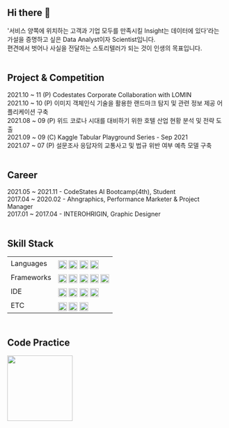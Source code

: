 ## Hi there 👋
'서비스 양쪽에 위치하는 고객과 기업 모두를 만족시킬 Insight는 데이터에 있다'라는 가설을 증명하고 싶은 Data Analyst이자 Scientist입니다. </br>
편견에서 벗어나 사실을 전달하는 스토리텔러가 되는 것이 인생의 목표입니다. </br>
</br>
## Project & Competition
2021.10 ~ 11 (P) Codestates Corporate Collaboration with LOMIN </br>
2021.10 ~ 10 (P) 이미지 객체인식 기술을 활용한 랜드마크 탐지 및 관련 정보 제공 어플리케이션 구축 </br>
2021.08 ~ 09 (P) 위드 코로나 시대를 대비하기 위한 호텔 산업 현황 분석 및 전략 도출 </br>
2021.09 ~ 09 (C) Kaggle Tabular Playground Series - Sep 2021 </br>
2021.07 ~ 07 (P) 설문조사 응답자의 교통사고 및 법규 위반 여부 예측 모델 구축 </br>
</br>
## Career
2021.05 ~ 2021.11 - CodeStates AI Bootcamp(4th), Student </br>
2017.04 ~ 2020.02 - Ahngraphics, Performance Marketer & Project Manager </br>
2017.01 ~ 2017.04 - INTEROHRIGIN, Graphic Designer </br>
</br>
## Skill Stack
<table>
<tr>
   <td> Languages
  </td>
   <td>
    <img src="https://img.shields.io/badge/Python-3776AB?style=for-the-badge&logo=python&logoColor=white" height="20" align="middle"></a>
    <img src="https://img.shields.io/badge/PostgreSQL-316192?style=for-the-badge&logo=postgresql&logoColor=white" height="20" align="middle"></a>
    <img src="https://img.shields.io/badge/SQLite-07405E?style=for-the-badge&logo=sqlite&logoColor=white" height="20" align="middle"></a>
    <img src="https://img.shields.io/badge/R-276DC3?style=for-the-badge&logo=r&logoColor=white" height="20" align="middle"></a>
  </td>
</tr>
<tr>
   <td> Frameworks
  </td>
   <td>
    <img src="https://img.shields.io/badge/SciPy-654FF0?style=for-the-badge&logo=SciPy&logoColor=white" height="20" align="middle"></a>
    <img src="https://img.shields.io/badge/scikit_learn-F7931E?style=for-the-badge&logo=scikit-learn&logoColor=white" height="20" align="middle"></a>
    <img src="https://img.shields.io/badge/TensorFlow-FF6F00?style=for-the-badge&logo=TensorFlow&logoColor=white" height="20" align="middle"></a>
    <img src="https://img.shields.io/badge/SpaCy-20A4D7?style=for-the-badge&logo=SpaCy&logoColor=white" height="20" align="middle"></a>
    <img src="https://img.shields.io/badge/Selenium-43B02A?style=for-the-badge&logo=Selenium&logoColor=white" height="20" align="middle"></a>
  </td>
</tr>
<tr>
   <td> IDE
  </td>
   <td>
    <img src="https://img.shields.io/badge/Colab-F9AB00?style=for-the-badge&logo=googlecolab&color=525252" height="20" align="middle"></a>
    <img src="https://img.shields.io/badge/Visual_Studio-5C2D91?style=for-the-badge&logo=visual%20studio&logoColor=white" height="20" align="middle"></a>
    <img src="https://img.shields.io/badge/GitHub-100000?style=for-the-badge&logo=github&logoColor=white" height="20" align="middle"></a>
    <img src="https://img.shields.io/badge/RStudio-75AADB?style=for-the-badge&logo=RStudio&logoColor=white" height="20" align="middle"></a>
  </td>
</tr>
<tr>
   <td> ETC
  </td>
   <td>
    <img src="https://img.shields.io/badge/Google%20Analytics-E37400?style=for-the-badge&logo=google%20analytics&logoColor=white" height="20" align="middle"></a>
    <img src="https://img.shields.io/badge/Heroku-430098?style=for-the-badge&logo=heroku&logoColor=white" height="20" align="middle"></a>
    <img src="https://img.shields.io/badge/Adobe%20Creative%20Cloud-DA1F26?style=for-the-badge&logo=Adobe%20Creative%20Cloud&logoColor=white" height="20" align="middle"></a>
  </td>
</tr>
</table>

## </br>Code Practice
<img align='left' src="http://mazassumnida.wtf/api/v2/generate_badge?boj=ket0804" height="150">
